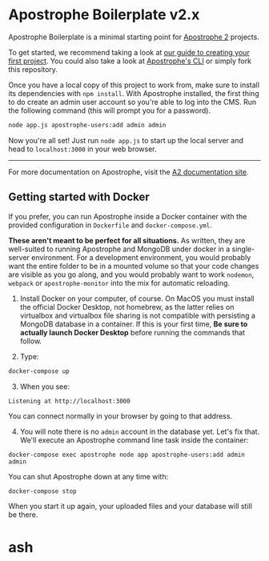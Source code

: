 # Apostrophe Boilerplate v2.x

Apostrophe Boilerplate is a minimal starting point for [Apostrophe 2](https://github.com/apostrophecms/apostrophe) projects.

To get started, we recommend taking a look at [our guide to creating your first project](http://apostrophecms.org/docs/tutorials/getting-started/creating-your-first-project.html). You could also take a look at [Apostrophe's CLI](https://github.com/apostrophecms/apostrophe) or simply fork this repository.

Once you have a local copy of this project to work from, make sure to install its dependencies with `npm install`. With Apostrophe installed, the first thing to do create an admin user account so you're able to log into the CMS. Run the following command (this will prompt you for a password).

```bash
node app.js apostrophe-users:add admin admin
```

Now you're all set! Just run `node app.js` to start up the local server and head to `localhost:3000` in your web browser.

---------------

For more documentation on Apostrophe, visit the [A2 documentation site](http://apostrophecms.com).

## Getting started with Docker

If you prefer, you can run Apostrophe inside a Docker container with the provided configuration in `Dockerfile` and `docker-compose.yml`.

**These aren't meant to be perfect for all situations.** As written, they are well-suited to running Apostrophe and MongoDB under docker in a single-server environment. For a development environment, you would probably want the entire folder to be in a mounted volume so that your code changes are visible as you go along, and you would probably want to work `nodemon`, `webpack` or `apostrophe-monitor` into the mix for automatic reloading.

1. Install Docker on your computer, of course. On MacOS you must install the official Docker Desktop, not homebrew, as the latter relies on virtualbox and virtualbox file sharing is not compatible with persisting a MongoDB database in a container. If this is your first time, **Be sure to actually launch Docker Desktop** before running the commands that follow.

2. Type:

```bash
docker-compose up
```

3. When you see:

```
Listening at http://localhost:3000
```

You can connect normally in your browser by going to that address.

4. You will note there is no `admin` account in the database yet. Let's fix that. We'll execute an Apostrophe command line task inside the container:

```
docker-compose exec apostrophe node app apostrophe-users:add admin admin
```

You can shut Apostrophe down at any time with:

```bash
docker-compose stop
```

When you start it up again, your uploaded files and your database will still be there.

# ash
